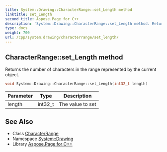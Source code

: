```yaml
---
title: System::Drawing::CharacterRange::set_Length method
linktitle: set_Length
second_title: Aspose.Page for C++
description: 'System::Drawing::CharacterRange::set_Length method. Returns the number of characters in the range represented by the current object in C++.'
type: docs
weight: 700
url: /cpp/system.drawing/characterrange/set_length/
---
```

## CharacterRange::set_Length method


Returns the number of characters in the range represented by the current object.

```cpp
void System::Drawing::CharacterRange::set_Length(int32_t length)
```


| Parameter | Type | Description |
| --- | --- | --- |
| length | int32_t | The value to set |

## See Also

* Class [CharacterRange](../)
* Namespace [System::Drawing](../../)
* Library [Aspose.Page for C++](../../../)
